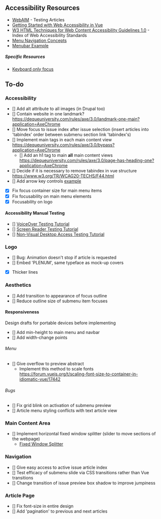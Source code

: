 ## Accessibility Resources
* [WebAIM](https://webaim.org) - Testing Articles
* [Getting Started with Web Accessibility in Vue](https://medium.com/@emilymears/getting-started-with-web-accessibility-in-vue-17e2c4ea0842)
* [W3 HTML Techniques for Web Content Accessibility Guidelines 1.0](https://www.w3.org/TR/WCAG10-HTML-TECHS/#edef-MAP) - Index of Web Accessibility Standards
* [Menu Navigation Concepts](https://www.w3.org/WAI/tutorials/menus/)
* [Menubar Example](https://www.w3.org/TR/wai-aria-practices/examples/menubar/menubar-1/menubar-1.html)

##### Specific Resources
* [Keyboard only focus](http://kizu.ru/en/blog/keyboard-only-focus/#x)

## To-do


### Accessibility
* [] Add alt attribute to all images (in Drupal too)
* [] Contain website in one landmark? 
https://dequeuniversity.com/rules/axe/3.0/landmark-one-main?application=AxeChrome
* [] Move focus to issue index after issue selection (insert articles into 'tabindex' order between submenu section link 'tabindex's)
* [] Implement main tags in each main content view
https://dequeuniversity.com/rules/axe/3.0/bypass?application=AxeChrome
    * [] Add an h1 tag to main **all** main content views
    https://dequeuniversity.com/rules/axe/3.0/page-has-heading-one?application=AxeChrome
* [] Decide if it is necessary to remove tabindex in vue structure
        https://www.w3.org/TR/WCAG20-TECHS/F44.html
* [] Add arrow key controls [example](https://forum.vuejs.org/t/navigate-through-list-using-arrowkeys/30689)
* [x] Fix focus container size for main menu items
* [x] Fix focusability on main menu elements
* [x] Focusability on logo

#### Accessibility Manual Testing
* [] [VoiceOver Testing Tutorial](https://webaim.org/articles/voiceover/)
* [] [Screen Reader Testing Tutorial](https://webaim.org/articles/jaws/)
* [] [Non-Visual Desktop Access Testing Tutorial](https://webaim.org/articles/nvda/)

### Logo
* [] Bug: Animation doesn't stop if article is requested
* [] Embed 'PLENUM', same typeface as mock-up covers
* [x] Thicker lines

### Aesthetics

* [] Add transition to appearance of focus outline
* [] Reduce outline size of submenu item focuses

#### Responsiveness
Design drafts for portable devices before implementing
* [] Add min-height to main menu and navbar
* [] Add width-change points

###### Menu
* [] Give overflow to preview abstract
    * Implement this method to scale fonts https://forum.vuejs.org/t/scaling-font-size-to-container-in-idiomatic-vue/17442

###### Bugs
* [] Fix grid blink on activation of submenu preview
* [] Article menu styling conflicts with text article view


### Main Content Area
* [] Implement horizontal fixed window splitter (slider to move sections of the webpage)
  * [Fixed Window Splitter](https://www.w3.org/TR/wai-aria-practices/#windowsplitter)

### Navigation
* [] Give easy access to active issue article index
* [] Test efficacy of submenu slide via CSS transitions rather than Vue transitions
* [] Change transition of issue preview box shadow to improve jumpiness

### Article Page
* [] Fix font-size in entire design
* [] Add 'pagination' to previous and next articles